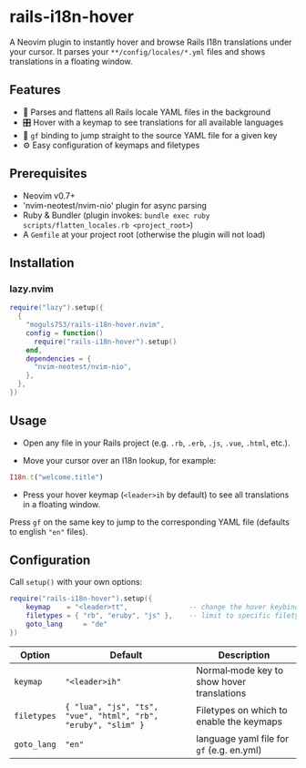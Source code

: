 # rails-i18n-hover

A Neovim plugin to instantly hover and browse Rails I18n translations under your cursor. It parses your `**/config/locales/*.yml` files and shows translations in a floating window.

## Features

- 🔄 Parses and flattens all Rails locale YAML files in the background  
- 🎛️ Hover with a keymap to see translations for all available languages  
- 📄 `gf` binding to jump straight to the source YAML file for a given key  
- ⚙️ Easy configuration of keymaps and filetypes

## Prerequisites

- Neovim v0.7+  
- 'nvim-neotest/nvim-nio' plugin for async parsing 
- Ruby & Bundler (plugin invokes: `bundle exec ruby scripts/flatten_locales.rb <project_root>`)  
- A `Gemfile` at your project root (otherwise the plugin will not load)

## Installation

### lazy.nvim

```lua
require("lazy").setup({
  {
    "moguls753/rails-i18n-hover.nvim",
    config = function()
      require("rails-i18n-hover").setup()
    end,
    dependencies = {
      "nvim-neotest/nvim-nio",
    },
  },
})
```

## Usage

- Open any file in your Rails project (e.g. `.rb`, `.erb`, `.js`, `.vue`, `.html`, etc.).

- Move your cursor over an I18n lookup, for example:

```ruby
I18n.t("welcome.title")
```

- Press your hover keymap (`<leader>ih` by default) to see all translations in a floating window.

Press `gf` on the same key to jump to the corresponding YAML file (defaults to english `"en"` files).

## Configuration

Call `setup()` with your own options:

```lua
require("rails-i18n-hover").setup({
    keymap    = "<leader>tt",               -- change the hover keybinding
    filetypes = { "rb", "eruby", "js" },    -- limit to specific filetypes
    goto_lang     = "de"
})
```

| Option     | Default                                                                                      | Description                                                  |
| ---------- | -------------------------------------------------------------------------------------------  | ------------------------------------------------------------ |
| `keymap`   | `"<leader>ih"`                                                                               | Normal‐mode key to show hover translations                   |
| `filetypes`| `{ "lua", "js", "ts", "vue", "html", "rb", "eruby", "slim" }`                                | Filetypes on which to enable the keymaps                     |
| `goto_lang`| `"en"`                                                                                       | language yaml file for `gf` (e.g. en.yml)                    |

